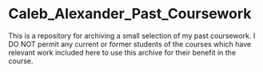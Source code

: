 # Caleb_Alexander_Past_Coursework
This is a repository for archiving a small selection of my past coursework. I DO NOT permit any current or former students of the courses which have relevant work included here to use this archive for their benefit in the course.
